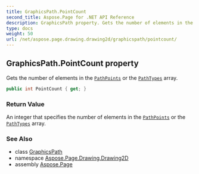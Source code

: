 ```yaml
---
title: GraphicsPath.PointCount
second_title: Aspose.Page for .NET API Reference
description: GraphicsPath property. Gets the number of elements in the PathPoints or the PathTypes array
type: docs
weight: 50
url: /net/aspose.page.drawing.drawing2d/graphicspath/pointcount/
---
```

## GraphicsPath.PointCount property

Gets the number of elements in the [`PathPoints`](../pathpoints/) or the [`PathTypes`](../pathtypes/) array.

```csharp
public int PointCount { get; }
```

### Return Value

An integer that specifies the number of elements in the [`PathPoints`](../pathpoints/) or the [`PathTypes`](../pathtypes/) array.

### See Also

* class [GraphicsPath](../)
* namespace [Aspose.Page.Drawing.Drawing2D](../../graphicspath/)
* assembly [Aspose.Page](../../../)


